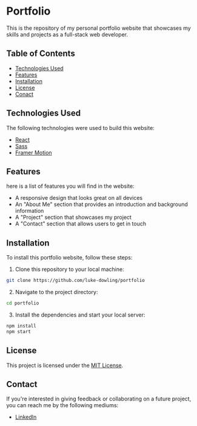 # Portfolio

This is the repository of my personal portfolio website that showcases my skills and projects as a full-stack web developer.

## Table of Contents

- [Technologies Used](#technologies-used)
- [Features](#features)
- [Installation](#installation)
- [License](#license)
- [Conact](#contact)

## Technologies Used

The following technologies were used to build this website:

- [React](https://react.dev/)
- [Sass](https://sass-lang.com/)
- [Framer Motion](https://www.framer.com/motion/)

## Features

here is a list of features you will find in the website:

- A responsive design that looks great on all devices
- An "About Me" section that provides an introduction and background information
- A "Project" section that showcases my project
- A "Contact" section that allows users to get in touch

## Installation

To install this portfolio website, follow these steps:

1. Clone this repository to your local machine:

```bash
git clone https://github.com/luke-dowling/portfolio
```

2. Navigate to the project directory:

```bash
cd portfolio
```

3. Install the dependencies and start your local server:

```bash
npm install
npm start
```

## License

This project is licensed under the [MIT License](https://opensource.org/licenses/MIT).

## Contact

If you're interested in giving feedback or collaborating on a future project, you can reach me by the following mediums:

- [LinkedIn](https://www.linkedin.com/in/luke-dowling-760840147/)
